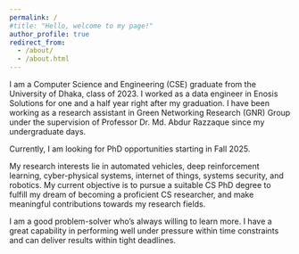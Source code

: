 ```yaml
---
permalink: /
#title: "Hello, welcome to my page!"
author_profile: true
redirect_from: 
  - /about/
  - /about.html
---
```

      
I am a Computer Science and Engineering (CSE) graduate from the University of Dhaka, class of 2023. I worked as a data engineer in Enosis Solutions for one and a half year right after my graduation. I have been working as a research assistant in Green Networking Research (GNR) Group under the supervision of Professor Dr. Md. Abdur Razzaque since my undergraduate days.

Currently, I am looking for PhD opportunities starting in Fall 2025.

My research interests lie in automated vehicles, deep reinforcement learning, cyber-physical systems, internet of things, systems security, and robotics. My current objective is to pursue a suitable CS PhD degree to fulfill my dream of becoming a proficient CS researcher, and make meaningful contributions towards my research fields.

I am a good problem-solver who’s always willing to learn more. I have a great capability in performing well under pressure within time constraints and can deliver results within tight deadlines.